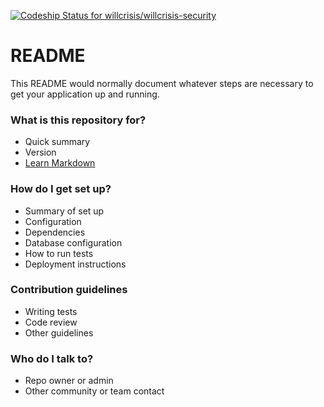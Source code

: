 [ ![Codeship Status for willcrisis/willcrisis-security](https://codeship.com/projects/0a464f90-54d4-0133-7559-62da5f6452d2/status?branch=master)](https://codeship.com/projects/108815)

# README #

This README would normally document whatever steps are necessary to get your application up and running.

### What is this repository for? ###

* Quick summary
* Version
* [Learn Markdown](https://bitbucket.org/tutorials/markdowndemo)

### How do I get set up? ###

* Summary of set up
* Configuration
* Dependencies
* Database configuration
* How to run tests
* Deployment instructions

### Contribution guidelines ###

* Writing tests
* Code review
* Other guidelines

### Who do I talk to? ###

* Repo owner or admin
* Other community or team contact